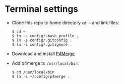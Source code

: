 # Terminal settings

- Clone this repo to home directory `cd ~` and link files:

      $ cd ~
      $ ln -s config/.bash_profile .
      $ ln -s config/.gitconfig .
      $ ln -s config/.gitignore .

- Download and install [P4Merge](http://www.perforce.com/product/components/perforce-visual-merge-and-diff-tools)

- Add p4merge to `/usr/local/bin`:

      $ cd /usr/local/bin
      $ ln -s ~/config/p4merge .
